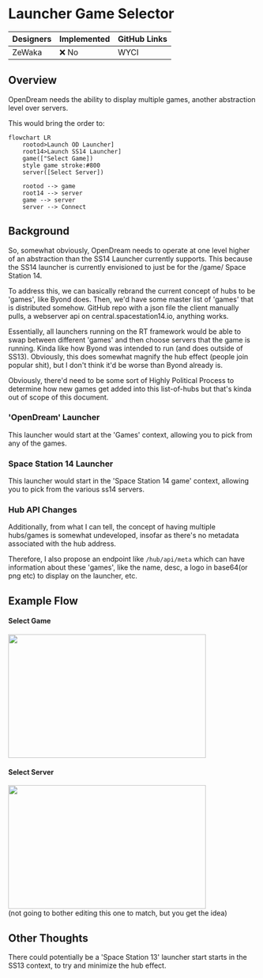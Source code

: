 # Launcher Game Selector

| Designers | Implemented | GitHub Links |
|---|---|---|
| ZeWaka | :x: No | WYCI |

## Overview

OpenDream needs the ability to display multiple games, another abstraction level over servers.

This would bring the order to:
```mermaid
flowchart LR
    rootod>Launch OD Launcher]
    root14>Launch SS14 Launcher]
    game(["Select Game])
    style game stroke:#800
    server([Select Server])

    rootod --> game
    root14 --> server
    game --> server
    server --> Connect
```


## Background

So, somewhat obviously, OpenDream needs to operate at one level higher of an abstraction than the SS14 Launcher currently supports.
This because the SS14 launcher is currently envisioned to just be for the /game/ Space Station 14.

To address this, we can  basically rebrand the current concept of hubs to be 'games', like Byond does.
Then, we'd have some master list of 'games' that is distributed somehow. GitHub repo with a json file the client manually pulls, a webserver api on central.spacestation14.io, anything works.

Essentially, all launchers running on the RT framework would be able to swap between different 'games' and then choose servers that the game is running. Kinda like how Byond was intended to run (and does outside of SS13).
Obviously, this does somewhat magnify the hub effect (people join popular shit), but I don't think it'd be worse than Byond already is.

Obviously, there'd need to be some sort of Highly Political Process to determine how new games get added into this list-of-hubs but that's kinda out of scope of this document.

### 'OpenDream' Launcher

This launcher would start at the 'Games' context, allowing you to pick from any of the games.

### Space Station 14 Launcher

This launcher would start in the 'Space Station 14 game' context, allowing you to pick from the various ss14 servers.

### Hub API Changes

Additionally, from what I can tell, the concept of having multiple hubs/games is somewhat undeveloped, insofar as there's no metadata associated with the hub address.

Therefore, I also propose an endpoint like `/hub/api/meta` which can have information about these 'games', like the name, desc, a logo in base64(or png etc) to display on the launcher, etc.

## Example Flow

#### Select Game
<img src="https://github.com/space-wizards/docs/assets/4741640/16c126ed-8599-4d89-a43b-0512421a1830" width="400" height="250" />

#### Select Server
<img src="https://github.com/space-wizards/docs/assets/4741640/c2694bbb-86fc-4c4c-b7a7-3c1ce8a17832" width="400" height="250" />
<br>(not going to bother editing this one to match, but you get the idea)

## Other Thoughts

There could potentially be a 'Space Station 13' launcher start starts in the SS13 context, to try and minimize the hub effect.
